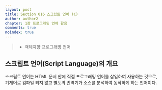 ```yaml
---
layout: post
title: Section 016 스크립트 언어 (C)
author: author2
chapter: 1장 프로그래밍 언어 활용
comments: true
noindex: true
---
```

>- 객체지향 프로그래밍 언어

## 스크립트 언어(Script Language)의 개요

스크립트 언어는 HTML 문서 안에 직접 프로그래밍 언어를 삽입하여 사용하는 것으로, 기계어로 컴파일 되지 않고 별도의 번역기가 소스를 분석하여 동작하게 하는 언어이다.
